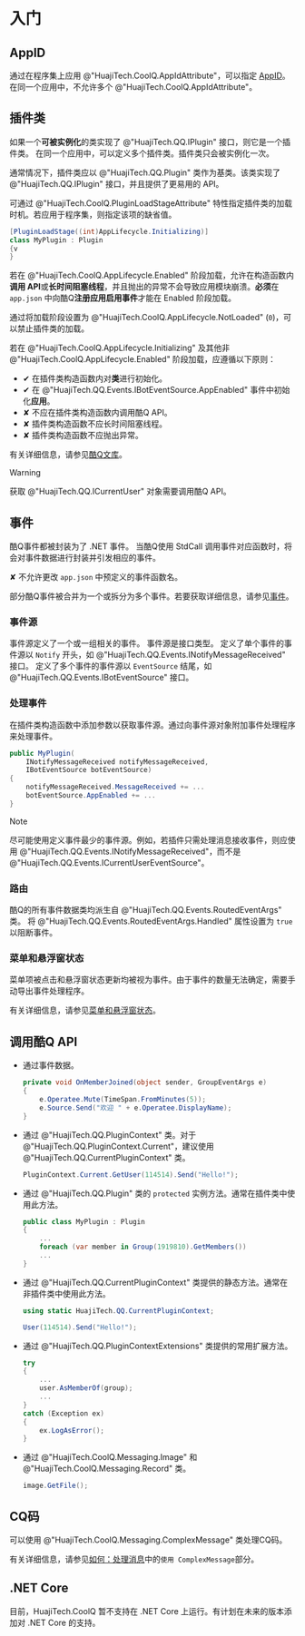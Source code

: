 # 入门

## AppID

通过在程序集上应用 @"HuajiTech.CoolQ.AppIdAttribute"，可以指定 [AppID](https://docs.cqp.im/dev/v9/appid/)。
在同一个应用中，不允许多个 @"HuajiTech.CoolQ.AppIdAttribute"。

## 插件类

如果一个**可被实例化**的类实现了 @"HuajiTech.QQ.IPlugin" 接口，则它是一个插件类。
在同一个应用中，可以定义多个插件类。插件类只会被实例化一次。

通常情况下，插件类应以 @"HuajiTech.QQ.Plugin" 类作为基类。该类实现了 @"HuajiTech.QQ.IPlugin" 接口，并且提供了更易用的 API。

可通过 @"HuajiTech.CoolQ.PluginLoadStageAttribute" 特性指定插件类的加载时机。若应用于程序集，则指定该项的缺省值。

```csharp
[PluginLoadStage((int)AppLifecycle.Initializing)]
class MyPlugin : Plugin
{v
}
```

若在 @"HuajiTech.CoolQ.AppLifecycle.Enabled" 阶段加载，允许在构造函数内**调用 API**或**长时间阻塞线程**，并且抛出的异常不会导致应用模块崩溃。**必须**在 `app.json` 中向酷Q**注册应用启用事件**才能在 Enabled 阶段加载。

通过将加载阶段设置为 @"HuajiTech.CoolQ.AppLifecycle.NotLoaded" (`0`)，可以禁止插件类的加载。

若在 @"HuajiTech.CoolQ.AppLifecycle.Initializing"  及其他非 @"HuajiTech.CoolQ.AppLifecycle.Enabled" 阶段加载，应遵循以下原则：

- ✔ 在插件类构造函数内对**类**进行初始化。
- ✔ 在 @"HuajiTech.QQ.Events.IBotEventSource.AppEnabled" 事件中初始化**应用**。
- ✘ 不应在插件类构造函数内调用酷Q API。
- ✘ 插件类构造函数不应长时间阻塞线程。
- ✘ 插件类构造函数不应抛出异常。

有关详细信息，请参见[酷Q文库](https://docs.cqp.im/dev/v9/tips/#%E5%90%AF%E5%8A%A8-%E5%88%9D%E5%A7%8B%E5%8C%96)。

> [!WARNING]
> 获取 @"HuajiTech.QQ.ICurrentUser" 对象需要调用酷Q API。

## 事件

酷Q事件都被封装为了 .NET 事件。
当酷Q使用 StdCall 调用事件对应函数时，将会对事件数据进行封装并引发相应的事件。

✘ 不允许更改 `app.json` 中预定义的事件函数名。

部分酷Q事件被合并为一个或拆分为多个事件。若要获取详细信息，请参见[事件](events.md)。

### 事件源

事件源定义了一个或一组相关的事件。
事件源是接口类型。
定义了单个事件的事件源以 `Notify` 开头，如 @"HuajiTech.QQ.Events.INotifyMessageReceived" 接口。
定义了多个事件的事件源以 `EventSource` 结尾，如 @"HuajiTech.QQ.Events.IBotEventSource" 接口。

### 处理事件

在插件类构造函数中添加参数以获取事件源。通过向事件源对象附加事件处理程序来处理事件。

```csharp
public MyPlugin(
    INotifyMessageReceived notifyMessageReceived,
    IBotEventSource botEventSource)
{
    notifyMessageReceived.MessageReceived += ...
    botEventSource.AppEnabled += ...
}
```

> [!NOTE]
> 尽可能使用定义事件最少的事件源。例如，若插件只需处理消息接收事件，则应使用 @"HuajiTech.QQ.Events.INotifyMessageReceived"，而不是 @"HuajiTech.QQ.Events.ICurrentUserEventSource"。

### 路由

酷Q的所有事件数据类均派生自 @"HuajiTech.QQ.Events.RoutedEventArgs" 类。
将 @"HuajiTech.QQ.Events.RoutedEventArgs.Handled" 属性设置为 `true` 以阻断事件。

### 菜单和悬浮窗状态

菜单项被点击和悬浮窗状态更新均被视为事件。由于事件的数量无法确定，需要手动导出事件处理程序。

有关详细信息，请参见[菜单和悬浮窗状态](menus_and_statuses.md)。

## 调用酷Q API

- 通过事件数据。

  ```csharp
  private void OnMemberJoined(object sender, GroupEventArgs e)
  {
      e.Operatee.Mute(TimeSpan.FromMinutes(5));
      e.Source.Send("欢迎 " + e.Operatee.DisplayName);
  }
  ```

- 通过 @"HuajiTech.QQ.PluginContext" 类。对于 @"HuajiTech.QQ.PluginContext.Current"，建议使用 @"HuajiTech.QQ.CurrentPluginContext" 类。

  ```csharp
  PluginContext.Current.GetUser(114514).Send("Hello!");
  ```

- 通过 @"HuajiTech.QQ.Plugin" 类的 `protected` 实例方法。通常在插件类中使用此方法。

  ```csharp
  public class MyPlugin : Plugin
  {
      ...
      foreach (var member in Group(1919810).GetMembers())
      ...
  }
  ```

- 通过 @"HuajiTech.QQ.CurrentPluginContext" 类提供的静态方法。通常在非插件类中使用此方法。
  
  ```csharp
  using static HuajiTech.QQ.CurrentPluginContext;

  User(114514).Send("Hello!");
  ```

- 通过 @"HuajiTech.QQ.PluginContextExtensions" 类提供的常用扩展方法。

  ```csharp
  try
  {
      ...
      user.AsMemberOf(group);
      ...
  }
  catch (Exception ex)
  {
      ex.LogAsError();
  }
  ```

- 通过 @"HuajiTech.CoolQ.Messaging.Image" 和 @"HuajiTech.CoolQ.Messaging.Record" 类。

  ```csharp
  image.GetFile();
  ```

## CQ码

可以使用 @"HuajiTech.CoolQ.Messaging.ComplexMessage" 类处理CQ码。

有关详细信息，请参见[如何：处理消息](howto_handle_message.md)中的`使用 ComplexMessage`部分。

## .NET Core

目前，HuajiTech.CoolQ 暂不支持在 .NET Core 上运行。有计划在未来的版本添加对 .NET Core 的支持。
